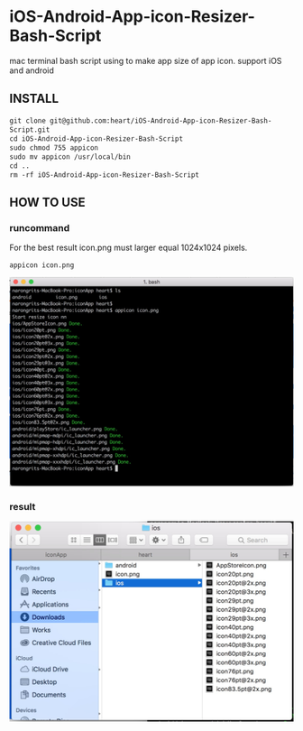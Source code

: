 # iOS-Android-App-icon-Resizer-Bash-Script
mac terminal bash script using to make app size of app icon. support iOS and android
##  INSTALL
```
git clone git@github.com:heart/iOS-Android-App-icon-Resizer-Bash-Script.git
cd iOS-Android-App-icon-Resizer-Bash-Script
sudo chmod 755 appicon
sudo mv appicon /usr/local/bin
cd ..
rm -rf iOS-Android-App-icon-Resizer-Bash-Script
```

##  HOW TO USE
###	runcommand
For the best result icon.png must larger equal 1024x1024 pixels.
```
appicon icon.png
```
![alt text](https://github.com/heart/iOS-Android-App-icon-Resizer-Bash-Script/blob/master/screenshot/howtouse.jpg?raw=true)

###	result
![alt text](https://github.com/heart/iOS-Android-App-icon-Resizer-Bash-Script/blob/master/screenshot/result.jpg?raw=true)